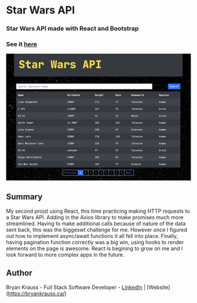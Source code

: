 # Star Wars API

### Star Wars API made with React and Bootstrap

### See it [here]()

![](./src/img/StarwarsAPI.png)

## Summary

My second projst using React, this time practicing making HTTP requests to a Star Wars API. Adding in the Axios library to make promises much more streamlined. Having to make additional calls because of nature of the data sent back, this was the biggeswt challenge for me. However once I figured out how to implement async/await functions it all fell into place. Finally, having pagination function correctly was a big win, using hooks to render elements on the page is awesome. React is begining to grow on me and I look forward to more complex apps in the future.

## Author

Bryan Krauss - Full Stack Software Developer - [LinkedIn](https://www.linkedin.com/in/bryan-krauss-556b3a200/) | [Website] (https://bryankrauss.ca/)